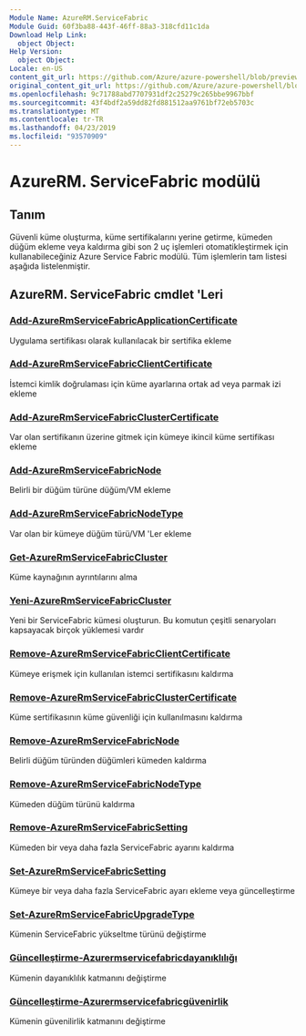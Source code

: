 ```yaml
---
Module Name: AzureRM.ServiceFabric
Module Guid: 60f3ba88-443f-46ff-88a3-318cfd11c1da
Download Help Link:
  object Object: 
Help Version:
  object Object: 
Locale: en-US
content_git_url: https://github.com/Azure/azure-powershell/blob/preview/src/ResourceManager/ServiceFabric/Commands.ServiceFabric/help/AzureRM.ServiceFabric.md
original_content_git_url: https://github.com/Azure/azure-powershell/blob/preview/src/ResourceManager/ServiceFabric/Commands.ServiceFabric/help/AzureRM.ServiceFabric.md
ms.openlocfilehash: 9c71788abd7707931df2c25279c265bbe9967bbf
ms.sourcegitcommit: 43f4bdf2a59dd82fd881512aa9761bf72eb5703c
ms.translationtype: MT
ms.contentlocale: tr-TR
ms.lasthandoff: 04/23/2019
ms.locfileid: "93570909"
---
```

# AzureRM. ServiceFabric modülü
## Tanım
Güvenli küme oluşturma, küme sertifikalarını yerine getirme, kümeden düğüm ekleme veya kaldırma gibi son 2 uç işlemleri otomatikleştirmek için kullanabileceğiniz Azure Service Fabric modülü. Tüm işlemlerin tam listesi aşağıda listelenmiştir.

## AzureRM. ServiceFabric cmdlet 'Leri
### [Add-AzureRmServiceFabricApplicationCertificate](Add-AzureRmServiceFabricApplicationCertificate.md)
Uygulama sertifikası olarak kullanılacak bir sertifika ekleme

### [Add-AzureRmServiceFabricClientCertificate](Add-AzureRmServiceFabricClientCertificate.md)
İstemci kimlik doğrulaması için küme ayarlarına ortak ad veya parmak izi ekleme

### [Add-AzureRmServiceFabricClusterCertificate](Add-AzureRmServiceFabricClusterCertificate.md)
Var olan sertifikanın üzerine gitmek için kümeye ikincil küme sertifikası ekleme 

### [Add-AzureRmServiceFabricNode](Add-AzureRmServiceFabricNode.md)
Belirli bir düğüm türüne düğüm/VM ekleme

### [Add-AzureRmServiceFabricNodeType](Add-AzureRmServiceFabricNodeType.md)
Var olan bir kümeye düğüm türü/VM 'Ler ekleme

### [Get-AzureRmServiceFabricCluster](Get-AzureRmServiceFabricCluster.md)
Küme kaynağının ayrıntılarını alma 

### [Yeni-AzureRmServiceFabricCluster](New-AzureRmServiceFabricCluster.md)
Yeni bir ServiceFabric kümesi oluşturun. Bu komutun çeşitli senaryoları kapsayacak birçok yüklemesi vardır

### [Remove-AzureRmServiceFabricClientCertificate](Remove-AzureRmServiceFabricClientCertificate.md)
Kümeye erişmek için kullanılan istemci sertifikasını kaldırma

### [Remove-AzureRmServiceFabricClusterCertificate](Remove-AzureRmServiceFabricClusterCertificate.md)
Küme sertifikasının küme güvenliği için kullanılmasını kaldırma

### [Remove-AzureRmServiceFabricNode](Remove-AzureRmServiceFabricNode.md)
Belirli düğüm türünden düğümleri kümeden kaldırma

### [Remove-AzureRmServiceFabricNodeType](Remove-AzureRmServiceFabricNodeType.md)
Kümeden düğüm türünü kaldırma

### [Remove-AzureRmServiceFabricSetting](Remove-AzureRmServiceFabricSetting.md)
Kümeden bir veya daha fazla ServiceFabric ayarını kaldırma

### [Set-AzureRmServiceFabricSetting](Set-AzureRmServiceFabricSetting.md)
Kümeye bir veya daha fazla ServiceFabric ayarı ekleme veya güncelleştirme

### [Set-AzureRmServiceFabricUpgradeType](Set-AzureRmServiceFabricUpgradeType.md)
Kümenin ServiceFabric yükseltme türünü değiştirme

### [Güncelleştirme-Azurermservicefabricdayanıklılığı](Update-AzureRmServiceFabricDurability.md)
Kümenin dayanıklılık katmanını değiştirme

### [Güncelleştirme-Azurermservicefabricgüvenirlik](Update-AzureRmServiceFabricReliability.md)
Kümenin güvenilirlik katmanını değiştirme

